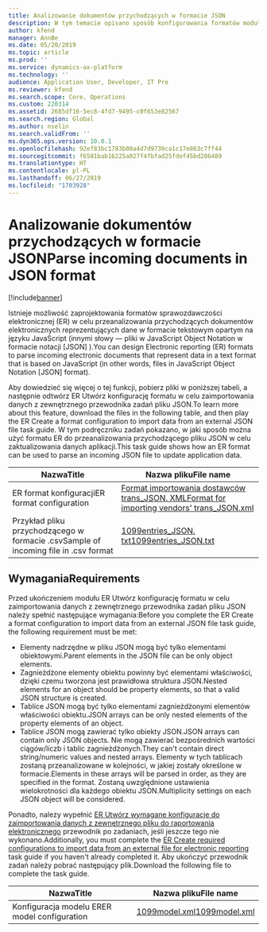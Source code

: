 ```yaml
---
title: Analizowanie dokumentów przychodzących w formacie JSON
description: W tym temacie opisano sposób konfigurowania formatów modułu raportowania elektronicznego (ER) w celu analizy dokumentów przychodzących w formacie notacji obiektów JavaScript (JavaScript).
author: kfend
manager: AnnBe
ms.date: 05/20/2019
ms.topic: article
ms.prod: ''
ms.service: dynamics-ax-platform
ms.technology: ''
audience: Application User, Developer, IT Pro
ms.reviewer: kfend
ms.search.scope: Core, Operations
ms.custom: 220314
ms.assetid: 2685df16-5ec8-4fd7-9495-c0f653e82567
ms.search.region: Global
ms.author: nselin
ms.search.validFrom: ''
ms.dyn365.ops.version: 10.0.1
ms.openlocfilehash: 92ef83bc1783b00a4d7d9739ca1c17e863c7ff44
ms.sourcegitcommit: f6581bab16225a027f4fbfad25fdef45bd286489
ms.translationtype: HT
ms.contentlocale: pl-PL
ms.lasthandoff: 06/27/2019
ms.locfileid: "1703928"
---
```

# <a name="parse-incoming-documents-in-json-format"></a><span data-ttu-id="75e2b-103">Analizowanie dokumentów przychodzących w formacie JSON</span><span class="sxs-lookup"><span data-stu-id="75e2b-103">Parse incoming documents in JSON format</span></span>

[!include[banner](../includes/banner.md)]

<span data-ttu-id="75e2b-104">Istnieje możliwość zaprojektowania formatów sprawozdawczości elektronicznej (ER) w celu przeanalizowania przychodzących dokumentów elektronicznych reprezentujących dane w formacie tekstowym opartym na języku JavaScript (innymi słowy — pliki w JavaScript Object Notation w formacie notacji \[JSON\] ).</span><span class="sxs-lookup"><span data-stu-id="75e2b-104">You can design Electronic reporting (ER) formats to parse incoming electronic documents that represent data in a text format that is based on JavaScript (in other words, files in JavaScript Object Notation \[JSON\] format).</span></span>

<span data-ttu-id="75e2b-105">Aby dowiedzieć się więcej o tej funkcji, pobierz pliki w poniższej tabeli, a następnie odtwórz ER Utwórz konfigurację formatu w celu zaimportowania danych z zewnętrznego przewodnika zadań pliku JSON.</span><span class="sxs-lookup"><span data-stu-id="75e2b-105">To learn more about this feature, download the files in the following table, and then play the ER Create a format configuration to import data from an external JSON file task guide.</span></span> <span data-ttu-id="75e2b-106">W tym podręczniku zadań pokazano, w jaki sposób można użyć formatu ER do przeanalizowania przychodzącego pliku JSON w celu zaktualizowania danych aplikacji.</span><span class="sxs-lookup"><span data-stu-id="75e2b-106">This task guide shows how an ER format can be used to parse an incoming JSON file to update application data.</span></span>

| <span data-ttu-id="75e2b-107">Nazwa</span><span class="sxs-lookup"><span data-stu-id="75e2b-107">Title</span></span>                                  | <span data-ttu-id="75e2b-108">Nazwa pliku</span><span class="sxs-lookup"><span data-stu-id="75e2b-108">File name</span></span> |
|----------------------------------------|-----------|
| <span data-ttu-id="75e2b-109">ER format konfiguracji</span><span class="sxs-lookup"><span data-stu-id="75e2b-109">ER format configuration</span></span>                | [<span data-ttu-id="75e2b-110">Format importowania dostawców trans_JSON. XML</span><span class="sxs-lookup"><span data-stu-id="75e2b-110">Format for importing vendors' trans_JSON.xml</span></span>](https://go.microsoft.com/fwlink/?linkid=874111) |
| <span data-ttu-id="75e2b-111">Przykład pliku przychodzącego w formacie .csv</span><span class="sxs-lookup"><span data-stu-id="75e2b-111">Sample of incoming file in .csv format</span></span> | [<span data-ttu-id="75e2b-112">1099entries_JSON. txt</span><span class="sxs-lookup"><span data-stu-id="75e2b-112">1099entries_JSON.txt</span></span>](https://go.microsoft.com/fwlink/?linkid=874111) |

## <a name="requirements"></a><span data-ttu-id="75e2b-113">Wymagania</span><span class="sxs-lookup"><span data-stu-id="75e2b-113">Requirements</span></span>

<span data-ttu-id="75e2b-114">Przed ukończeniem modułu ER Utwórz konfigurację formatu w celu zaimportowania danych z zewnętrznego przewodnika zadań pliku JSON należy spełnić następujące wymagania:</span><span class="sxs-lookup"><span data-stu-id="75e2b-114">Before you complete the ER Create a format configuration to import data from an external JSON file task guide, the following requirement must be met:</span></span>

- <span data-ttu-id="75e2b-115">Elementy nadrzędne w pliku JSON mogą być tylko elementami obiektowymi.</span><span class="sxs-lookup"><span data-stu-id="75e2b-115">Parent elements in the JSON file can be only object elements.</span></span>
- <span data-ttu-id="75e2b-116">Zagnieżdżone elementy obiektu powinny być elementami właściwości, dzięki czemu tworzona jest prawidłowa struktura JSON.</span><span class="sxs-lookup"><span data-stu-id="75e2b-116">Nested elements for an object should be property elements, so that a valid JSON structure is created.</span></span>
- <span data-ttu-id="75e2b-117">Tablice JSON mogą być tylko elementami zagnieżdżonymi elementów właściwości obiektu.</span><span class="sxs-lookup"><span data-stu-id="75e2b-117">JSON arrays can be only nested elements of the property elements of an object.</span></span>
- <span data-ttu-id="75e2b-118">Tablice JSON mogą zawierać tylko obiekty JSON.</span><span class="sxs-lookup"><span data-stu-id="75e2b-118">JSON arrays can contain only JSON objects.</span></span> <span data-ttu-id="75e2b-119">Nie mogą zawierać bezpośrednich wartości ciągów/liczb i tablic zagnieżdżonych.</span><span class="sxs-lookup"><span data-stu-id="75e2b-119">They can't contain direct string/numeric values and nested arrays.</span></span> <span data-ttu-id="75e2b-120">Elementy w tych tablicach zostaną przeanalizowane w kolejności, w jakiej zostały określone w formacie.</span><span class="sxs-lookup"><span data-stu-id="75e2b-120">Elements in these arrays will be parsed in order, as they are specified in the format.</span></span> <span data-ttu-id="75e2b-121">Zostaną uwzględnione ustawienia wielokrotności dla każdego obiektu JSON.</span><span class="sxs-lookup"><span data-stu-id="75e2b-121">Multiplicity settings on each JSON object will be considered.</span></span>

<span data-ttu-id="75e2b-122">Ponadto, nalezy wypełnić [ER Utwórz wymagane konfiguracje do zaimportowania danych z zewnętrznego pliku do raportowania elektronicznego](tasks/er-required-configurations-import-data.md) przewodnik po zadaniach, jeśli jeszcze tego nie wykonano.</span><span class="sxs-lookup"><span data-stu-id="75e2b-122">Additionally, you must complete the [ER Create required configurations to import data from an external file for electronic reporting](tasks/er-required-configurations-import-data.md) task guide if you haven't already completed it.</span></span> <span data-ttu-id="75e2b-123">Aby ukończyć przewodnik zadań należy pobrać następujący plik.</span><span class="sxs-lookup"><span data-stu-id="75e2b-123">Download the following file to complete the task guide.</span></span>

| <span data-ttu-id="75e2b-124">Nazwa</span><span class="sxs-lookup"><span data-stu-id="75e2b-124">Title</span></span>                  | <span data-ttu-id="75e2b-125">Nazwa pliku</span><span class="sxs-lookup"><span data-stu-id="75e2b-125">File name</span></span> |
|------------------------|-----------|
| <span data-ttu-id="75e2b-126">Konfiguracja modelu ER</span><span class="sxs-lookup"><span data-stu-id="75e2b-126">ER model configuration</span></span> | [<span data-ttu-id="75e2b-127">1099model.xml</span><span class="sxs-lookup"><span data-stu-id="75e2b-127">1099model.xml</span></span>](https://go.microsoft.com/fwlink/?linkid=874111) |
